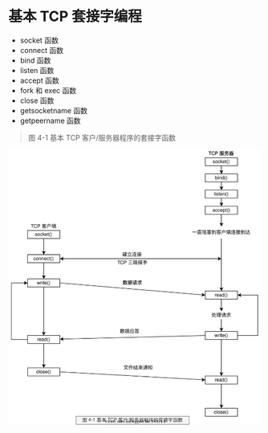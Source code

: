 # 基本 TCP 套接字编程

- socket 函数
- connect 函数
- bind 函数
- listen 函数
- accept 函数
- fork 和 exec 函数
- close 函数
- getsocketname 函数
- getpeername 函数

> 图 4-1 基本 TCP 客户/服务器程序的套接字函数

![unix-network-1-4-1.png](./images/unix-network-1-4-1.svg)
